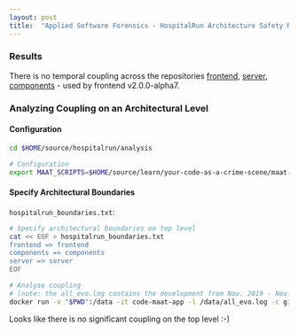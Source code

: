 ```yaml
---
layout: post
title:  "Applied Software Forensics - HospitalRun Architecture Safety Net"
---
```


<!-- doctoc --maxlevel 4 $HOME/source/wonderbird/wonderbird.github.io/_posts/2022-05-13-safety-net-for-architecture.md -->

### Results

There is no temporal coupling across the repositories [frontend](https://github.com/HospitalRun/hospitalrun-frontend/tree/v2.0.0-alpha.7), [server](https://github.com/HospitalRun/hospitalrun-server/tree/v2.0.0-alpha.5), [components](https://github.com/HospitalRun/components/tree/v3.0.3) - used by frontend v2.0.0-alpha7.

### Analyzing Coupling on an Architectural Level

#### Configuration

```sh
cd $HOME/source/hospitalrun/analysis

# Configuration
export MAAT_SCRIPTS=$HOME/source/learn/your-code-as-a-crime-scene/maat-scripts
```

#### Specify Architectural Boundaries

`hospitalrun_boundaries.txt`:

```sh
# Specify architectural boundaries on top level
cat << EOF > hospitalrun_boundaries.txt
frontend => frontend
components => components
server => server
EOF

# Analyse coupling
# (note: the all_evo.log contains the development from Nov. 2019 - Nov. 2020)
docker run -v "$PWD":/data -it code-maat-app -l /data/all_evo.log -c git -a coupling -g /data/hospitalrun_boundaries.txt
```

Looks like there is no significant coupling on the top level :-)
